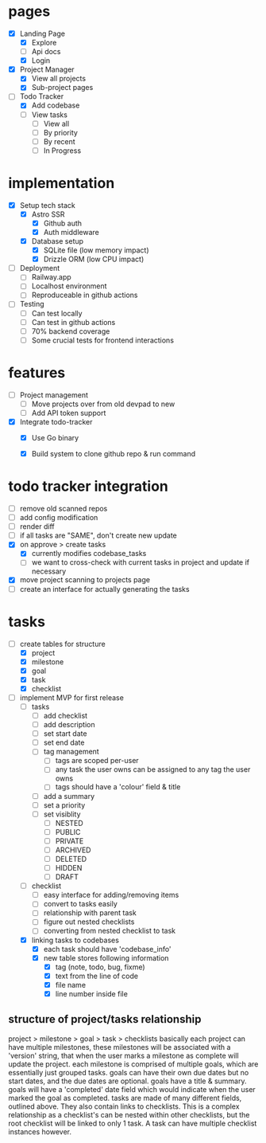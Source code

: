 # pages
- [x] Landing Page
    - [x] Explore
    - [ ] Api docs
    - [x] Login
- [x] Project Manager
    - [x] View all projects
    - [x] Sub-project pages
- [ ] Todo Tracker
    - [x] Add codebase
    - [ ] View tasks
        - [ ] View all
        - [ ] By priority
        - [ ] By recent
        - [ ] In Progress

# implementation
- [x] Setup tech stack
    - [x] Astro SSR
        - [x] Github auth
        - [x] Auth middleware
    - [x] Database setup
        - [x] SQLite file (low memory impact)
        - [x] Drizzle ORM (low CPU impact)
- [ ] Deployment
    - [ ] Railway.app
    - [ ] Localhost environment
    - [ ] Reproduceable in github actions
- [ ] Testing
    - [ ] Can test locally
    - [ ] Can test in github actions
    - [ ] 70% backend coverage
    - [ ] Some crucial tests for frontend interactions

# features
- [ ] Project management
    - [ ] Move projects over from old devpad to new
    - [ ] Add API token support
- [x] Integrate todo-tracker
    - [x] Use Go binary
    - [x] Build system to clone github repo & run command


# todo tracker integration
- [ ] remove old scanned repos
- [ ] add config modification
- [ ] render diff
- [ ] if all tasks are "SAME", don't create new update
- [x] on approve > create tasks
    - [x] currently modifies codebase_tasks
    - [ ] we want to cross-check with current tasks in project and update if necessary
- [x] move project scanning to projects page
- [ ] create an interface for actually generating the tasks

# tasks
- [ ] create tables for structure
    - [x] project
    - [x] milestone
    - [x] goal
    - [x] task
    - [x] checklist
- [ ] implement MVP for first release
    - [ ] tasks
        - [ ] add checklist
        - [ ] add description
        - [ ] set start date
        - [ ] set end date
        - [ ] tag management
            - [ ] tags are scoped per-user
            - [ ] any task the user owns can be assigned to any tag the user owns
            - [ ] tags should have a 'colour' field & title
        - [ ] add a summary
        - [ ] set a priority
        - [ ] set visiblity
            - [ ] NESTED
            - [ ] PUBLIC
            - [ ] PRIVATE
            - [ ] ARCHIVED
            - [ ] DELETED
            - [ ] HIDDEN
            - [ ] DRAFT
    - [ ] checklist
        - [ ] easy interface for adding/removing items
        - [ ] convert to tasks easily
        - [ ] relationship with parent task
        - [ ] figure out nested checklists
        - [ ] converting from nested checklist to task
    - [x] linking tasks to codebases
        - [x] each task should have 'codebase_info'
        - [x] new table stores following information
            - [x] tag (note, todo, bug, fixme)
            - [x] text from the line of code
            - [x] file name
            - [x] line number inside file

## structure of project/tasks relationship
project > milestone > goal > task > checklists
basically each project can have multiple milestones, these milestones will be associated with a 'version' string, that when the user marks a milestone as complete will update the project.
each milestone is comprised of multiple goals, which are essentially just grouped tasks. goals can have their own due dates but no start dates, and the due dates are optional. goals have a title & summary. goals will have a 'completed' date field which would indicate when the user marked the goal as completed.
tasks are made of many different fields, outlined above. They also contain links to checklists. This is a complex relationship as a checklist's can be nested within other checklists, but the root checklist will be linked to only 1 task. A task can have multiple checklist instances however.


